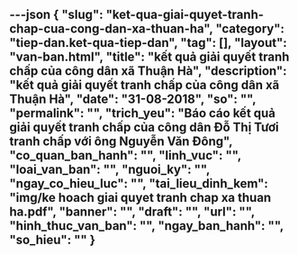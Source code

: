 ---json
{
    "slug": "ket-qua-giai-quyet-tranh-chap-cua-cong-dan-xa-thuan-ha",
    "category": "tiep-dan.ket-qua-tiep-dan",
    "tag": [],
    "layout": "van-ban.html",
    "title": "kết quả giải quyết tranh chấp của công dân xã Thuận Hà",
    "description": "kết quả giải quyết tranh chấp của công dân xã Thuận Hà",
    "date": "31-08-2018",
    "so": "",
    "permalink": "",
    "trich_yeu": "Báo cáo kết quả giải quyết tranh chấp của công dân Đỗ Thị Tươi tranh chấp với ông Nguyễn Văn Đông",
    "co_quan_ban_hanh": "",
    "linh_vuc": "",
    "loai_van_ban": "",
    "nguoi_ky": "",
    "ngay_co_hieu_luc": "",
    "tai_lieu_dinh_kem": "img/ke hoach giai quyet tranh chap xa thuan ha.pdf",
    "banner": "",
    "draft": "",
    "url": "",
    "hinh_thuc_van_ban": "",
    "ngay_ban_hanh": "",
    "so_hieu": ""
}
---
